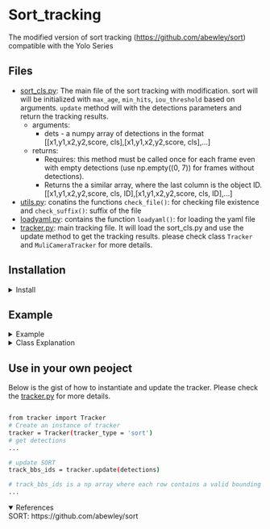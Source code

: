 # Sort_tracking
The modified version of sort tracking (https://github.com/abewley/sort) compatible with the Yolo Series
## Files
- [sort_cls.py](Sort_cls.py): The main file of the sort tracking with modification. sort will will be initialized with `max_age`, `min_hits`, `iou_threshold` based on arguments. `update` method will with the detections parameters and return the tracking results.
    - arguments:
        - dets - a numpy array of detections in the format [[x1,y1,x2,y2,score, cls],[x1,y1,x2,y2,score, cls],...]
    - returns:
        - Requires: this method must be called once for each frame even with empty detections (use np.empty((0, 7)) for frames without detections).
        - Returns the a similar array, where the last column is the object ID. [[x1,y1,x2,y2,score, cls, ID],[x1,y1,x2,y2,score, cls, ID],...]
- [utils.py](utils.py): conatins the functions `check_file()`: for checking file existence and `check_suffix()`: suffix of the file
- [loadyaml.py](loadyaml.py): contains the function `loadyaml()`: for loading the yaml file
- [tracker.py](tracker.py): main tracking file. It will load the sort_cls.py and use the update method to get the tracking results. please check class `Tracker` and `MuliCameraTracker` for more details.

## Installation
<details close>
<summary>Install</summary>
Clone repo and install [requirements.txt](requirements.txt)

```bash
git clone https://github.com/amish0/Sort_tracking
cd Sort_tracking
pip install -r requirements.txt
```
</details>

## Example
<details close>
<summary>Example</summary>
<details close>
<summary>Sort tracking can be used as a standalone tracker.</summary> Please check the [Sort_cls.py](Sort_cls.py) for more details.

```bash

# import Sort
from Sort_cls import Sort

# Create an instance of the tracker
obj_tracker = Sort(max_age=1, min_hits=3, iou_threshold=0.3)

# get detections
dets = np.array([[0,0,10,10,0.9,1],[0,0,10,10,0.8,1],[0,0,10,10,0.7,1], ....]) 

# update tracker
tracking_results = obj_tracker.update(dets)

# print tracking results
print(tracking_results)
```
</details>

<details close>
<summary>Tracker class can be used to track the objects in a video.</summary> Please check the [tracker.py](tracker.py) for more details.

```bash
# import tracker
from tracker import Tracker

# Create an instance of tracker
tracker = Tracker(tracker_type = 'sort')

# detections result from object detector
dets = np.array([[0,0,10,10,0.9,1],[0,0,10,10,0.8,1],[0,0,10,10,0.7,1], ....])

# update tracker
tracking_results = tracker(dets)

# print tracking results
print(tracking_results)
```
</details>

<details close>
<summary>MuliCameraTracker class can be used to track the objects in a video.</summary> Please check the [tracker.py](tracker.py) for more details.

```bash
# import multi camera tracker
from tracker import MuliCameraTracker

# set of tracker id
track_id = {0, 1} # set of camera ids

# Create an instance of tracker
tracker = MuliCameraTracker(tracker_type = 'sort', track_id = track_id )

# detections result from each camera by a object detector
dets = {0: np.array([[0,0,10,10,0.9,1],[0,0,10,10,0.8,1],[0,0,10,10,0.7,1], ....]), 
        1: np.array([[0,0,10,10,0.9,1],[0,0,10,10,0.8,1],[0,0,10,10,0.7,1], ....])}

# update tracker
tracking_results = tracker(dets)

# print tracking results of camera id 0
print(tracking_results[0]) # tracking results of camera id 0
```
</details>
</details>

<details close>
<summary>Class Explanation</summary>

- `sort`: The class of the sort tracking. It will be initialized with `max_age`, `min_hits`, `iou_threshold` based on arguments. `update` method will with the detections parameters and return the tracking results. Please check the [sort_cls.py](sort_cls) for more details.
    - arguments:
        - dets - a numpy array of detections in the format `[[x1,y1,x2,y2,score, cls],[x1,y1,x2,y2,score, cls],...]`
    - returns:
        - Requires: this method must be called once for each frame even with empty detections (use np.`empty((0, 7))` for frames without detections).
        - Returns the a similar array, where the last column is the object ID. `[[x1,y1,x2,y2,score, cls, ID],[x1,y1,x2,y2,score, cls, ID],...]`

- `Tracker`: This class will initialize the tracker with the given tracker_type and tracker parameters from [corresponding yaml](sort.yaml) file. __call__ will take the detections and return the tracking results. Please check the [tracker.py](tracker.py) for more details.
    - arguments:
        - dets - a numpy array of detections in the format `[[x1,y1,x2,y2,score, cls],[x1,y1,x2,y2,score, cls],...]`
    - returns:
        - Requires: this method must be called once for each frame even with empty detections (use np.`empty((0, 7))` for frames without detections).
        - Returns the a similar array, where the last column is the object ID. `[[x1,y1,x2,y2,score, cls, ID],[x1,y1,x2,y2,score, cls, ID],...]`

- `MuliCameraTracker`:  This class will initialize the tracker with the given tracker_type, and a set of tracker id (each tracker id will be associated with each camera) and tracker parameters from [corresponding yaml](sort.yaml) file. __call__ will take the detections and return the tracking results. Please check the [tracker.py](tracker.py) for more details.
    - arguments:
        - dets - a dictionary of camera id and detections in the format `{camera\_id\_1: [[x1,y1,x2,y2,score, cls],[x1,y1,x2,y2,score, cls],...], camera_id_2: [[x1,y1,x2,y2,score, cls],[x1,y1,x2,y2,score, cls],...],...}`
        - track_id - a set of camera ids/tracker_id to be tracked `{camera\_id\_1, camera\_id\_2, ...}`
    - returns:
        - Requires: this method must be called once for each frame even with empty detections (use np.`empty((0, 7))` for frames without detections).
        - Returns the a dictionary of camera id and tracking results. `{camera\_id\_1: [[x1,y1,x2,y2,score, cls, ID],[x1,y1,x2,y2,score, cls, ID],...], camera\_id\_2: [[x1,y1,x2,y2,score, cls, ID],[x1,y1,x2,y2,score, cls, ID],...],...}$`
</details>

## Use in your own peoject
Below is the gist of how to instantiate and update the tracker. Please check the [tracker.py](tracker.py) for more details.
```bash

from tracker import Tracker
# Create an instance of tracker
tracker = Tracker(tracker_type = 'sort')
# get detections
...

# update SORT
track_bbs_ids = tracker.update(detections)

# track_bbs_ids is a np array where each row contains a valid bounding box, score, class and track_id (last column)
...
```

<details open>
<summary>References</summary>
SORT: https://github.com/abewley/sort
</details>
